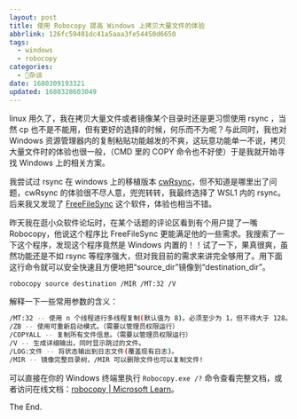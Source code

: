 ```yaml
---
layout: post
title: 使用 Robocopy 提高 Windows 上拷贝大量文件的体验
abbrlink: 126fc59401dc41a5aaa3fe54450d6650
tags:
  - windows
  - robocopy
categories:
  - 📝杂谈
date: 1680309193321
updated: 1680328603049
---
```

linux 用久了，我在拷贝大量文件或者镜像某个目录时还是更习惯使用 rsync ，当然 cp 也不是不能用，但有更好的选择的时候，何乐而不为呢？与此同时，我也对 Windows 资源管理器内的复制粘贴功能越发的不爽，这玩意功能单一不说，拷贝大量文件时的体验也很一般，（CMD 里的 COPY 命令也不好使）于是我就开始寻找 Windows 上的相关方案。

我尝试过 rsync 在 windows 上的移植版本 [cwRsync](https://itefix.net/cwrsync)，但不知道是哪里出了问题，cwRsync 的体验很不尽人意，兜兜转转，我最终选择了 WSL1 内的 rsync。后来我又发现了 [FreeFileSync](https://freefilesync.org/) 这个软件，体验也相当不错。

昨天我在逛小众软件论坛时，在某个话题的评论区看到有个用户提了一嘴 Robocopy，他说这个程序比 FreeFileSync 更能满足他的一些需求。我搜索了一下这个程序，发现这个程序竟然是 Windows 内置的！！试了一下，果真很爽，虽然功能还是不如 rsync 等程序强大，但对我目前的需求来讲完全够用了。用下面这行命令就可以安全快速且方便地把“source\_dir”镜像到“destination\_dir”。

```bash
robocopy source destination /MIR /MT:32 /V
```

解释一下一些常用参数的含义：

```bash
/MT:32 -- 使用 n 个线程进行多线程复制(默认值为 8)。必须至少为 1，但不得大于 128。建议同时使用 /LOG 选项重定向输出以便获得最佳性能。
/ZB -- 使用可重新启动模式。（需要以管理员权限运行）
/COPYALL -- 复制所有文件信息。（需要以管理员权限运行）
/V -- 生成详细输出，同时显示跳过的文件。
/LOG:文件 -- 将状态输出到日志文件(覆盖现有日志)。
/MIR -- 镜像完整目录树，/MIR 可以删除文件也可以复制文件!
```

可以直接在你的 Windows 终端里执行 `Robocopy.exe /?` 命令查看完整文档，或者访问在线文档：[robocopy | Microsoft Learn](https://learn.microsoft.com/zh-cn/windows-server/administration/windows-commands/robocopy)。

The End.
